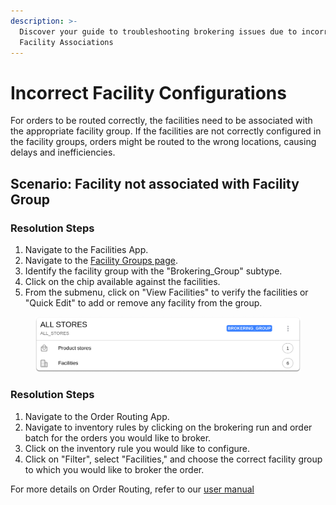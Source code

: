 ```yaml
---
description: >-
  Discover your guide to troubleshooting brokering issues due to incorrect
  Facility Associations
---
```


# Incorrect Facility Configurations

For orders to be routed correctly, the facilities need to be associated with the appropriate facility group. If the facilities are not correctly configured in the facility groups, orders might be routed to the wrong locations, causing delays and inefficiencies.

## Scenario: Facility not associated with Facility Group

### Resolution Steps

1. Navigate to the Facilities App.
2. Navigate to the [Facility Groups page](../../system-admin/administration/facilities/manage-groups.md).
3. Identify the facility group with the "Brokering\_Group" subtype.
4. Click on the chip available against the facilities.
5. From the submenu, click on "View Facilities" to verify the facilities or "Quick Edit" to add or remove any facility from the group.



<figure><img src="../../.gitbook/assets/facilities.hotwax.io_tabs_find-groups 1.png" alt=""><figcaption></figcaption></figure>

### Resolution Steps

1. Navigate to the Order Routing App.
2. Navigate to inventory rules by clicking on the brokering run and order batch for the orders you would like to broker.
3. Click on the inventory rule you would like to configure.
4. Click on "Filter", select "Facilities," and choose the correct facility group to which you would like to broker the order.

For more details on Order Routing, refer to our [user manual](configurableRouting.md)

